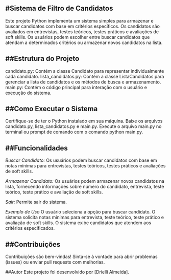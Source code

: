 #Sistema de Filtro de Candidatos
--
Este projeto Python implementa um sistema simples para armazenar e buscar candidatos com base em critérios específicos. Os candidatos são avaliados em entrevistas, testes teóricos, testes práticos e avaliações de soft skills. Os usuários podem escolher entre buscar candidatos que atendam a determinados critérios ou armazenar novos candidatos na lista.

##Estrutura do Projeto
--
candidato.py: Contém a classe Candidato para representar individualmente cada candidato.
lista_candidatos.py: Contém a classe ListaCandidatos para gerenciar a lista de candidatos e os métodos de busca e armazenamento.
main.py: Contém o código principal para interação com o usuário e execução do sistema.

##Como Executar o Sistema
--
Certifique-se de ter o Python instalado em sua máquina.
Baixe os arquivos candidato.py, lista_candidatos.py e main.py.
Execute o arquivo main.py no terminal ou prompt de comando com o comando python main.py.

##Funcionalidades
--
*Buscar Candidato:*
Os usuários podem buscar candidatos com base em notas mínimas para entrevistas, testes teóricos, testes práticos e avaliações de soft skills.

*Armazenar Candidato:*
Os usuários podem armazenar novos candidatos na lista, fornecendo informações sobre número do candidato, entrevista, teste teórico, teste prático e avaliação de soft skills.

*Sair:*
Permite sair do sistema.

*Exemplo de Uso*
O usuário seleciona a opção para buscar candidato.
O sistema solicita notas mínimas para entrevista, teste teórico, teste prático e avaliação de soft skills.
O sistema exibe candidatos que atendem aos critérios especificados.

##Contribuições
--
Contribuições são bem-vindas! Sinta-se à vontade para abrir problemas (issues) ou enviar pull requests com melhorias.

##Autor
Este projeto foi desenvolvido por [Drielli Almeida].


